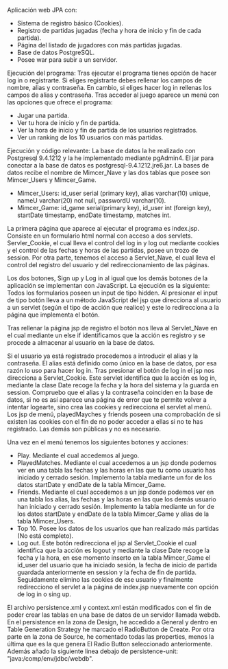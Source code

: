 Aplicación web JPA con:
- Sistema de registro básico (Cookies).
- Registro de partidas jugadas (fecha y hora de inicio y fin de cada partida).
- Página del listado de jugadores con más partidas jugadas.
- Base de datos PostgreSQL.
- Posee war para subir a un servidor.

Ejecución del programa:
Tras ejecutar el programa tienes opción de hacer log in o registrarte. Si eliges registrarte debes rellenar los campos de nombre, alias y contraseña. En cambio, si eliges hacer log in rellenas los campos de alias y contraseña.
Tras acceder al juego aparece un menú con las opciones que ofrece el programa:
- Jugar una partida.
- Ver tu hora de inicio y fin de partida.
- Ver la hora de inicio y fin de partida de los usuarios registrados.
- Ver un ranking de los 10 usuarios con más partidas.

Ejecución y código relevante:
La base de datos la he realizado con Postgresql 9.4.1212 y la he implementado mediante pgAdmin4. El jar para conectar a la base de datos es postgresql-9.4.1212.jre6.jar.
La bases de datos recibe el nombre de Mimcer_Nave y las dos tablas que posee son Mimcer_Users y Mimcer_Game.
 - Mimcer_Users: id_user serial (primary key), alias varchar(10) unique, nameU varchar(20) not null, passwordU varchar(10).
 - Mimcer_Game: id_game serial(primary key), id_user int (foreign key), startDate timestamp, endDate timestamp, matches int.

La primera página que aparece al ejecutar el programa es index.jsp. Consiste en un formulario html normal con acceso a dos servlets. Servler_Cookie, el cual lleva el control del log in y log out mediante cookies y el control de las fechas y horas de las partidas, posee un trozo de session. Por otra parte, tenemos el acceso a Servlet_Nave, el cual lleva el control del registro del usuario y del redireccionamiento de las páginas.

Los dos botones, Sign up y Log in al igual que los demás botones de la aplicación se implementan con JavaScript. La ejecución es la siguiente:
Todos los formularios poseen un input de tipo hidden. Al presionar el input de tipo botón lleva a un método JavaScript del jsp que direcciona al usuario a un servlet (según el tipo de acción que realice) y este lo redirecciona a la página que implementa el botón.

Tras rellenar la página jsp de registro el botón nos lleva al Servlet_Nave en el cual mediante un else if identificamos que la acción es registro y se procede a almacenar al usuario en la base de datos.

Si el usuario ya está registrado procedemos a introducir el alias y la contraseña. El alias está definido como único en la base de datos, por esa razón lo uso para hacer log in.
Tras presionar el botón de log in el jsp nos direcciona a Servlet_Cookie. Este servlet identifica que la acción es log in, mediante la clase Date recoge la fecha y la hora del sistema y la guarda en session. Compruebo que el alias y la contraseña coinciden en la base de datos, si no es así aparece una página de error que te permite volver a intentar logearte, sino crea las cookies y redirecciona el servlet al menú. 
Los jsp de menú, playedMayches y friends poseen una comprobación de si existen las cookies con el fin de no poder acceder a ellas si no te has registrado. Las demás son públicas y no es necesario. 

Una vez en el menú tenemos los siguientes botones y acciones:
 - Play. Mediante el cual accedemos al juego.
 - PlayedMatches. Mediante el cual accedemos a un jsp donde podemos ver en una tabla las fechas y las horas en las que tu como usuario      has iniciado y cerrado sesión. 
   Implemento la tabla mediante un for de los datos startDate y endDate de la tabla Mimcer_Game.
 - Friends. Mediante el cual accedemos a un jsp donde podemos ver en una tabla los alias, las fechas y las horas en las que los demás      usuario han iniciado y cerrado sesión. 
   Implemento la tabla mediante un for de los datos startDate y endDate de la tabla Mimcer_Game y alias de la tabla Mimcer_Users.
 - Top 10. Posee los datos de los usuarios que han realizado más partidas (No está completo).
 - Log out. Este botón redirecciona el jsp al Servlet_Cookie el cual identifica que la acción es logout y mediante la clase Date recoge    la fecha y la hora, en ese momento inserto en la tabla Mimcer_Game el id_user del usuario que ha iniciado sesión, la fecha de inicio    de partida guardada anteriormente en session y la fecha de fin de partida. Seguidamente elimino las cookies de ese usuario y            finalmente redirecciono el servlet a la página de index.jsp nuevamente con opción de log in o sing up. 
 
El archivo persistence.xml y context.xml están modificados con el fin de poder crear las tablas en una base de datos de un servidor llamada webdb.
En el persistence en la zona de Design, he accedido a General y dentro en Table Generation Strategy he marcado el RadioButton de Create. Por otra parte en la zona de Source, he comentado todas las properties, menos la última que es la que genera El Radio Button seleccionado anteriormente. Además añado la siguiente linea debajo de persistence-unit:
"<non-jta-data-source>java:/comp/env/jdbc/webdb</non-jta-data-source>".

